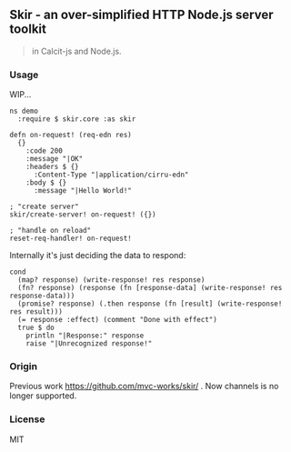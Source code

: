 
Skir - an over-simplified HTTP Node.js server toolkit
----

> in Calcit-js and Node.js.

### Usage

WIP...

```cirru
ns demo
  :require $ skir.core :as skir

defn on-request! (req-edn res)
  {}
    :code 200
    :message "|OK"
    :headers $ {}
      :Content-Type "|application/cirru-edn"
    :body $ {}
      :message "|Hello World!"

; "create server"
skir/create-server! on-request! ({})

; "handle on reload"
reset-req-handler! on-request!
```

Internally it's just deciding the data to respond:

```cirru
cond
  (map? response) (write-response! res response)
  (fn? response) (response (fn [response-data] (write-response! res response-data)))
  (promise? response) (.then response (fn [result] (write-response! res result)))
  (= response :effect) (comment "Done with effect")
  true $ do
    println "|Response:" response
    raise "|Unrecognized response!"
```

### Origin

Previous work https://github.com/mvc-works/skir/ . Now channels is no longer supported.

### License

MIT
